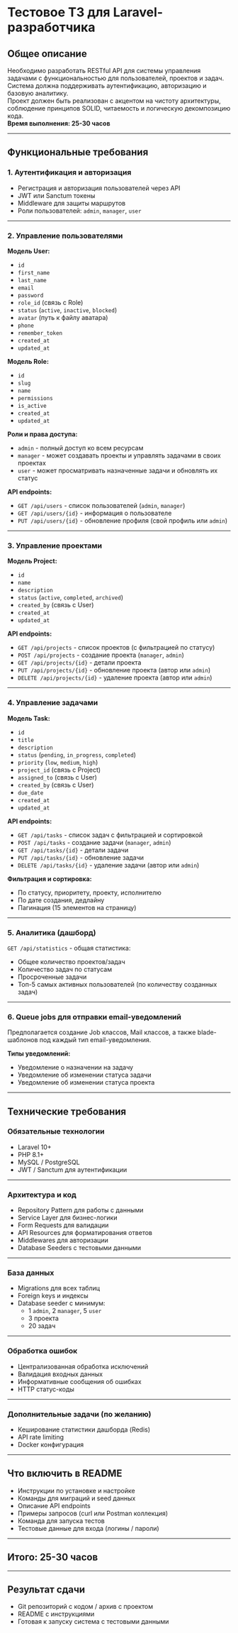 # Тестовое ТЗ для Laravel-разработчика

## Общее описание

Необходимо разработать RESTful API для системы управления задачами с функциональностью для пользователей, проектов и задач. Система должна поддерживать аутентификацию, авторизацию и базовую аналитику.  
Проект должен быть реализован с акцентом на чистоту архитектуры, соблюдение принципов SOLID, читаемость и логическую декомпозицию кода.  
**Время выполнения: 25-30 часов**

---

## Функциональные требования

### 1. Аутентификация и авторизация

- Регистрация и авторизация пользователей через API
- JWT или Sanctum токены
- Middleware для защиты маршрутов
- Роли пользователей: `admin`, `manager`, `user`

---

### 2. Управление пользователями

**Модель User:**

- `id`
- `first_name`
- `last_name`
- `email`
- `password`
- `role_id` (связь с Role)
- `status` (`active`, `inactive`, `blocked`)
- `avatar` (путь к файлу аватара)
- `phone`
- `remember_token`
- `created_at`
- `updated_at`

**Модель Role:**

- `id`
- `slug`
- `name`
- `permissions`
- `is_active`
- `created_at`
- `updated_at`

**Роли и права доступа:**

- `admin` - полный доступ ко всем ресурсам
- `manager` - может создавать проекты и управлять задачами в своих проектах
- `user` - может просматривать назначенные задачи и обновлять их статус

**API endpoints:**

- `GET /api/users` - список пользователей (`admin`, `manager`)
- `GET /api/users/{id}` - информация о пользователе
- `PUT /api/users/{id}` - обновление профиля (свой профиль или `admin`)

---

### 3. Управление проектами

**Модель Project:**

- `id`
- `name`
- `description`
- `status` (`active`, `completed`, `archived`)
- `created_by` (связь с User)
- `created_at`
- `updated_at`

**API endpoints:**

- `GET /api/projects` - список проектов (с фильтрацией по статусу)
- `POST /api/projects` - создание проекта (`manager`, `admin`)
- `GET /api/projects/{id}` - детали проекта
- `PUT /api/projects/{id}` - обновление проекта (автор или `admin`)
- `DELETE /api/projects/{id}` - удаление проекта (автор или `admin`)

---

### 4. Управление задачами

**Модель Task:**

- `id`
- `title`
- `description`
- `status` (`pending`, `in_progress`, `completed`)
- `priority` (`low`, `medium`, `high`)
- `project_id` (связь с Project)
- `assigned_to` (связь с User)
- `created_by` (связь с User)
- `due_date`
- `created_at`
- `updated_at`

**API endpoints:**

- `GET /api/tasks` - список задач с фильтрацией и сортировкой
- `POST /api/tasks` - создание задачи (`manager`, `admin`)
- `GET /api/tasks/{id}` - детали задачи
- `PUT /api/tasks/{id}` - обновление задачи
- `DELETE /api/tasks/{id}` - удаление задачи (автор или `admin`)

**Фильтрация и сортировка:**

- По статусу, приоритету, проекту, исполнителю
- По дате создания, дедлайну
- Пагинация (15 элементов на страницу)

---

### 5. Аналитика (дашборд)

`GET /api/statistics` - общая статистика:

- Общее количество проектов/задач
- Количество задач по статусам
- Просроченные задачи
- Топ-5 самых активных пользователей (по количеству созданных задач)

---

### 6. Queue jobs для отправки email-уведомлений

Предполагается создание Job классов, Mail классов, а также blade-шаблонов под каждый тип email-уведомления.

**Типы уведомлений:**

- Уведомление о назначении на задачу
- Уведомление об изменении статуса задачи
- Уведомление об изменении статуса проекта

---

## Технические требования

### Обязательные технологии

- Laravel 10+
- PHP 8.1+
- MySQL / PostgreSQL
- JWT / Sanctum для аутентификации

---

### Архитектура и код

- Repository Pattern для работы с данными
- Service Layer для бизнес-логики
- Form Requests для валидации
- API Resources для форматирования ответов
- Middlewares для авторизации
- Database Seeders с тестовыми данными

---

### База данных

- Migrations для всех таблиц
- Foreign keys и индексы
- Database seeder с минимум:
  - 1 `admin`, 2 `manager`, 5 `user`
  - 3 проекта
  - 20 задач

---

### Обработка ошибок

- Централизованная обработка исключений
- Валидация входных данных
- Информативные сообщения об ошибках
- HTTP статус-коды

---

### Дополнительные задачи (по желанию)

- Кеширование статистики дашборда (Redis)
- API rate limiting
- Docker конфигурация

---

## Что включить в README

- Инструкции по установке и настройке
- Команды для миграций и seed данных
- Описание API endpoints
- Примеры запросов (curl или Postman коллекция)
- Команда для запуска тестов
- Тестовые данные для входа (логины / пароли)

---

## Итого: 25-30 часов

---

## Результат сдачи

- Git репозиторий с кодом / архив с проектом
- README с инструкциями
- Готовая к запуску система с тестовыми данными
```
